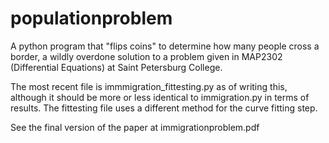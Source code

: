 # populationproblem
A python program that "flips coins" to determine how many people cross a border, a wildly overdone solution to a problem given in MAP2302 (Differential Equations) at Saint Petersburg College. 

The most recent file is immmigration_fittesting.py as of writing this, although it should be more or less identical to immigration.py in terms of results.
The fittesting file uses a different method for the curve fitting step. 

See the final version of the paper at immigrationproblem.pdf
